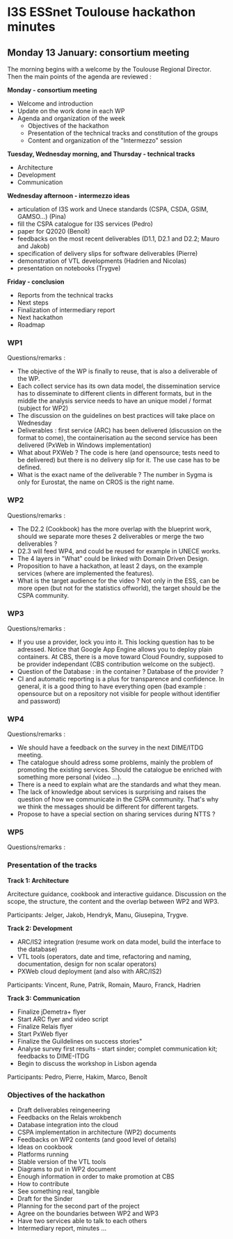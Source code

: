 # I3S ESSnet Toulouse hackathon minutes


## Monday 13 January: consortium meeting

The morning begins with a welcome by the Toulouse Regional Director. Then the main points of the agenda are reviewed :

**Monday - consortium meeting**
  * Welcome and introduction
  * Update on the work done in each WP
  * Agenda and organization of the week
    * Objectives of the hackathon
    * Presentation of the technical tracks and constitution of the groups
    * Content and organization of the "Intermezzo" session

**Tuesday, Wednesday morning, and Thursday - technical tracks**
  * Architecture
  * Development
  * Communication

**Wednesday afternoon - intermezzo ideas**
  * articulation of I3S work and Unece standards (CSPA, CSDA, GSIM, GAMSO…) (Pina)
  * fill the CSPA catalogue for I3S services (Pedro)
  * paper for Q2020 (Benoît)
  * feedbacks on the most recent deliverables (D1.1, D2.1 and D2.2; Mauro and Jakob)
  * specification of delivery slips for software deliverables (Pierre)
  * demonstration of VTL developments (Hadrien and Nicolas)
  * presentation on notebooks (Trygve)

**Friday - conclusion**
  * Reports from the technical tracks
  * Next steps
  * Finalization of intermediary report
  * Next hackathon
  * Roadmap

### WP1

Questions/remarks :
  * The objective of the WP is finally to reuse, that is also a deliverable of the WP.
  * Each collect service has its own data model, the dissemination service has to disseminate to different clients in different formats, but in the middle the analysis service needs to have an unique model / format (subject for WP2)
  * The discussion on the guidelines on best practices will take place on Wednesday
  * Deliverables : first service (ARC) has been delivered (discussion on the format to come), the containerisation au the second service has been delivered (PxWeb in Windows implementation)
  * What about PXWeb ? The code is here (and opensource; tests need to be delivered) but there is no delivery slip for it. The use case has to be defined.
  * What is the exact name of the deliverable ? The number in Sygma is only for Eurostat, the name on CROS is the right name.


### WP2

Questions/remarks :
  * The D2.2 (Cookbook) has the more overlap with the blueprint work, should we separate more theses 2 deliverables or merge the two deliverables ?
  * D2.3 will feed WP4, and could be reused for example in UNECE works.
  * The 4 layers in "What" could be linked with Domain Driven Design.
  * Proposition to have a hackathon, at least 2 days, on the example services (where are implemented the features).
  * What is the target audience for the video ? Not only in the ESS, can be more open (but not for the statistics offworld), the target should be the CSPA community.


### WP3

Questions/remarks :
  * If you use a provider, lock you into it. This locking question has to be adressed. Notice that Google App Engine allows you to deploy plain containers. At CBS, there is a move toward Cloud Foundry, supposed to be provider independant (CBS contribution welcome on the subject).
  * Question of the Database : in the container ? Database of the provider ?
  * CI and automatic reporting is a plus for transparence and confidence. In general, it is a good thing to have everything open (bad example : opensource but on a repository not visible for people without identifier and password)


### WP4

Questions/remarks :
  * We should have a feedback on the survey in the next DIME/ITDG meeting.
  * The catalogue should adress some problems, mainly the problem of promoting the existing services. Should the catalogue be enriched with something more personal (video ...).
  * There is a need to explain what are the standards and what they mean.
  * The lack of knowledge about services is surprising and raises the question of how we communicate in the CSPA community. That's why we think the messages should be different for different targets.
  * Propose to have a special section on sharing services during NTTS ?

### WP5

Questions/remarks :


### Presentation of the tracks

**Track 1: Architecture**

Arcitecture guidance, cookbook and interactive guidance. Discussion on the scope, the structure, the content and the overlap between WP2 and WP3.

Participants: Jelger, Jakob, Hendryk, Manu, Giusepina, Trygve.

**Track 2: Development**

  * ARC/IS2 integration (resume work on data model, build the interface to the database)
  * VTL tools (operators, date and time, refactoring and naming, documentation, design for non scalar operators)
  * PXWeb cloud deployment (and also with ARC/IS2)

Participants: Vincent, Rune, Patrik, Romain, Mauro, Franck, Hadrien

**Track 3: Communication**

  * Finalize jDemetra+ flyer
  * Start ARC flyer and video script
  * Finalize Relais flyer
  * Start PxWeb flyer
  * Finalize the Guildelines on success stories"
  * Analyse survey first results - start sinder; complet communication kit; feedbacks to DIME-ITDG
  * Begin to discuss the workshop in Lisbon agenda

Participants: Pedro, Pierre, Hakim, Marco, Benoît

### Objectives of the hackathon

  * Draft deliverables reingeneering
  * Feedbacks on the Relais wrokbench
  * Database integration into the cloud
  * CSPA implementation in architecture (WP2) documents
  * Feedbacks on WP2 contents (and good level of details)
  * Ideas on cookbook
  * Platforms running
  * Stable version of the VTL tools
  * Diagrams to put in WP2 document
  * Enough information in order to make promotion at CBS
  * How to contribute
  * See something real, tangible
  * Draft for the Sinder
  * Planning for the second part of the project
  * Agree on the boundaries between WP2 and WP3
  * Have two services able to talk to each others
  * Intermediary report, minutes ...
